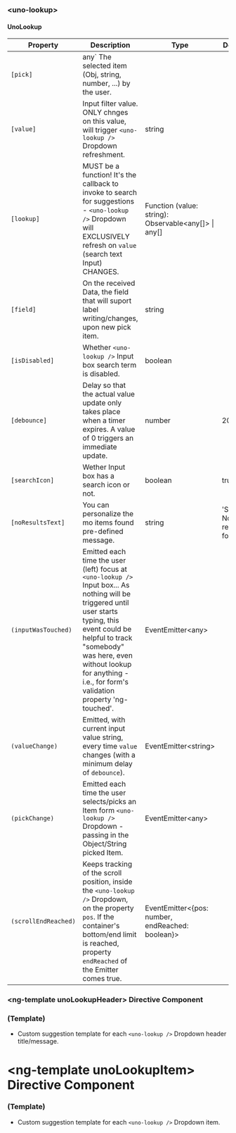 ### \<uno-lookup\>

#### UnoLookup

| Property | Description | Type | Default |
| -------- | ----------- | ---- | ------- |
| `[pick]` | any` The selected item (Obj, string, number, ...) by the user.
| `[value]` | Input filter value. ONLY chnges on this value, will trigger `<uno-lookup />` Dropdown refreshment. | string |
| `[lookup]` | MUST be a function! It's the callback to invoke to search for suggestions - `<uno-lookup />` Dropdown will EXCLUSIVELY refresh on `value` (search text Input) CHANGES. | Function (value: string): Observable\<any[]\> \| any[] ||
| `[field]` | On the received Data, the field that will suport label writing/changes, upon new pick item. | string |
| `[isDisabled]` | Whether `<uno-lookup />` Input box search term is disabled. | boolean |
| `[debounce]` | Delay so that the actual value update only takes place when a timer expires. A value of 0 triggers an immediate update. | number | 200
| `[searchIcon]` | Wether Input box has a search icon or not. | boolean | true |
| `[noResultsText]` | You can personalize the mo items found pre-defined message. | string | 'Sorry! No results found...'
| `(inputWasTouched)` | Emitted each time the user (left) focus at `<uno-lookup />` Input box... As nothing will be triggered until user starts typing, this event could be helpful to track "somebody" was here, even without lookup for anything - i.e., for form's validation property 'ng-touched'. | EventEmitter\<any\> | |
| `(valueChange)` | Emitted, with current input value string, every time `value` changes (with a minimum delay of `debounce`). | EventEmitter\<string\> | |
| `(pickChange)` | Emitted each time the user selects/picks an Item form `<uno-lookup />` Dropdown - passing in the Object/String picked Item. | EventEmitter\<any\> | |
| `(scrollEndReached)` | Keeps tracking of the scroll position, inside the `<uno-lookup />` Dropdown, on the property `pos`. If the container's bottom/end limit is reached, property `endReached` of the Emitter comes true. | EventEmitter\<{pos: number, endReached: boolean}\> | |


### \<ng-template unoLookupHeader\> Directive Component

### (Template)
* Custom suggestion template for each `<uno-lookup />` Dropdown header title/message.

# \<ng-template unoLookupItem\> Directive Component

### (Template)
* Custom suggestion template for each `<uno-lookup />` Dropdown item.


